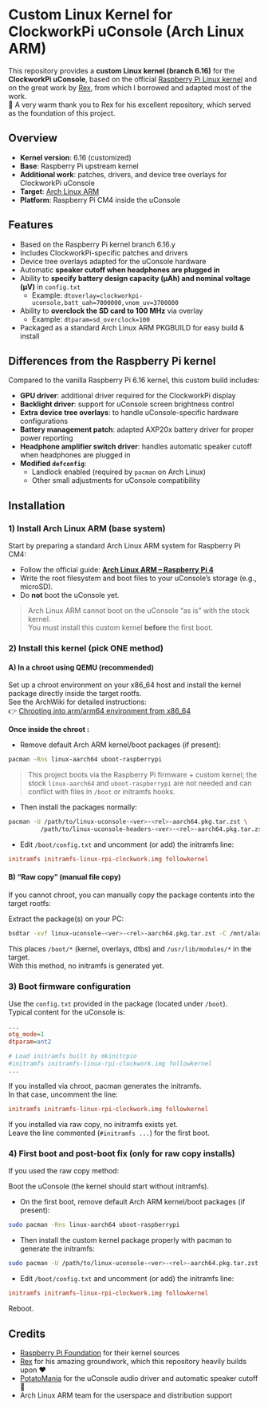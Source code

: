# Custom Linux Kernel for ClockworkPi uConsole (Arch Linux ARM)

This repository provides a **custom Linux kernel (branch 6.16)** for the **ClockworkPi uConsole**, based on the official [Raspberry Pi Linux kernel](https://github.com/raspberrypi/linux) and on the great work by [Rex](https://github.com/ak-rex/ClockworkPi-linux), from which I borrowed and adapted most of the work.  
🙏 A very warm thank you to Rex for his excellent repository, which served as the foundation of this project.

## Overview

- **Kernel version**: 6.16 (customized)  
- **Base**: Raspberry Pi upstream kernel  
- **Additional work**: patches, drivers, and device tree overlays for ClockworkPi uConsole  
- **Target**: [Arch Linux ARM](https://archlinuxarm.org/platforms/armv8/broadcom/raspberry-pi-4)  
- **Platform**: Raspberry Pi CM4 inside the uConsole  

## Features

- Based on the Raspberry Pi kernel branch 6.16.y  
- Includes ClockworkPi-specific patches and drivers  
- Device tree overlays adapted for the uConsole hardware  
- Automatic **speaker cutoff when headphones are plugged in**  
- Ability to **specify battery design capacity (µAh) and nominal voltage (µV)** in `config.txt`  
  - Example: `dtoverlay=clockworkpi-uconsole,batt_uah=7000000,vnom_uv=3700000`  
- Ability to **overclock the SD card to 100 MHz** via overlay  
  - Example: `dtparam=sd_overclock=100`  
- Packaged as a standard Arch Linux ARM PKGBUILD for easy build & install

## Differences from the Raspberry Pi kernel

Compared to the vanilla Raspberry Pi 6.16 kernel, this custom build includes:

- **GPU driver**: additional driver required for the ClockworkPi display  
- **Backlight driver**: support for uConsole screen brightness control  
- **Extra device tree overlays**: to handle uConsole-specific hardware configurations  
- **Battery management patch**: adapted AXP20x battery driver for proper power reporting  
- **Headphone amplifier switch driver**: handles automatic speaker cutoff when headphones are plugged in  
- **Modified `defconfig`**:  
  - Landlock enabled (required by `pacman` on Arch Linux)  
  - Other small adjustments for uConsole compatibility  

## Installation

### 1) Install Arch Linux ARM (base system)
Start by preparing a standard Arch Linux ARM system for Raspberry Pi CM4:
- Follow the official guide: **[Arch Linux ARM – Raspberry Pi 4](https://archlinuxarm.org/platforms/armv8/broadcom/raspberry-pi-4)**
- Write the root filesystem and boot files to your uConsole’s storage (e.g., microSD).  
- Do **not** boot the uConsole yet.

> Arch Linux ARM cannot boot on the uConsole “as is” with the stock kernel.  
> You must install this custom kernel **before** the first boot.

### 2) Install this kernel (pick ONE method)

#### A) In a chroot using QEMU (recommended)
Set up a chroot environment on your x86_64 host and install the kernel package directly inside the target rootfs.  
See the ArchWiki for detailed instructions:  
👉 [Chrooting into arm/arm64 environment from x86_64](https://wiki.archlinux.org/title/QEMU#Chrooting_into_arm/arm64_environment_from_x86_64)

**Once inside the chroot :**

- Remove default Arch ARM kernel/boot packages (if present):
```bash
pacman -Rns linux-aarch64 uboot-raspberrypi
```
> This project boots via the Raspberry Pi firmware + custom kernel;
> the stock `linux-aarch64` and `uboot-raspberrypi` are not needed and can
> conflict with files in `/boot` or initramfs hooks.

- Then install the packages normally:
```bash
pacman -U /path/to/linux-uconsole-<ver>-<rel>-aarch64.pkg.tar.zst \
         /path/to/linux-uconsole-headers-<ver>-<rel>-aarch64.pkg.tar.zst
```

- Edit `/boot/config.txt` and uncomment (or add) the initramfs line:
```ini
initramfs initramfs-linux-rpi-clockwork.img followkernel
```

#### B) “Raw copy” (manual file copy)

If you cannot chroot, you can manually copy the package contents into the target rootfs:

Extract the package(s) on your PC:
```bash
bsdtar -xvf linux-uconsole-<ver>-<rel>-aarch64.pkg.tar.zst -C /mnt/alarma64
```

This places `/boot/*` (kernel, overlays, dtbs) and `/usr/lib/modules/*` in the target.  
With this method, no initramfs is generated yet.

### 3) Boot firmware configuration

Use the `config.txt` provided in the package (located under `/boot`).  
Typical content for the uConsole is:

```ini
...
otg_mode=1
dtparam=ant2

# Load initramfs built by mkinitcpio
#initramfs initramfs-linux-rpi-clockwork.img followkernel
...
```

If you installed via chroot, pacman generates the initramfs.  
In that case, uncomment the line:
```ini
initramfs initramfs-linux-rpi-clockwork.img followkernel
```

If you installed via raw copy, no initramfs exists yet.  
Leave the line commented (`#initramfs ...`) for the first boot.

### 4) First boot and post-boot fix (only for raw copy installs)

If you used the raw copy method:

Boot the uConsole (the kernel should start without initramfs).

- On the first boot, remove default Arch ARM kernel/boot packages (if present):
```bash
sudo pacman -Rns linux-aarch64 uboot-raspberrypi
```

- Then install the custom kernel package properly with pacman to generate the initramfs:
```bash
sudo pacman -U /path/to/linux-uconsole-<ver>-<rel>-aarch64.pkg.tar.zst
```

- Edit `/boot/config.txt` and uncomment (or add) the initramfs line:
```ini
initramfs initramfs-linux-rpi-clockwork.img followkernel
```

Reboot.

## Credits

- [Raspberry Pi Foundation](https://github.com/raspberrypi/linux) for their kernel sources  
- [Rex](https://github.com/ak-rex/ClockworkPi-linux) for his amazing groundwork, which this repository heavily builds upon ❤️  
- [PotatoMania](https://github.com/PotatoMania/uconsole-cm3) for the uConsole audio driver and automatic speaker cutoff 🙏  
- Arch Linux ARM team for the userspace and distribution support  
